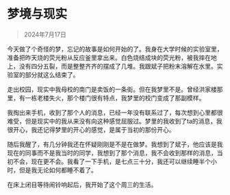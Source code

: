 # 梦境与现实

> 2024年7月17日

今天做了个奇怪的梦，忘记的故事是如何开始的了。我身在大学时候的实验室里，准备把昨天烧的荧光粉从反应釜里拿出来。白色烧结成块的荧光粉，被我摔在地上，没有四分五裂，而是整整齐齐的摆成了几堆。我跟斌子把粉末溶解在水里。实验室的部分就这么结束了。

走出校园，现实中我母校的南门是卖饭的一条街。但在我梦里不是。曾经洪家楼那里，有一栋老楼失火，那个楼门很有特点，我梦里的校门变成了那副模样。

我掏出来手机，收到了那个人的消息，已经一年没有联系过了，每次想到心里都很难受，但是现实中的我从来没有向这种感觉屈服过。梦里的我收到了ta的消息，我很开心，我还记得梦里的开心的感觉，是属于当初的那份开心。

随后我醒了，有几分钟我还在怀疑刚刚是不是在做梦。我想到了斌子，他应该是我现在的同事而不是我当时的同学，我想到了那个消息，我不会收到那样的消息，当初不会，现在更不会。我看了一下手机，是七点三十分，我还可以继续睡半个小时，但是我无论如何都睡不着了。

在床上闭目等待闹铃响起后，我开始了这个周三的生活。

